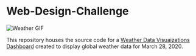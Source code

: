 # Web-Design-Challenge

![Weather GIF](http://images.intellicast.com/WxImages/CustomGraphicLoop/sfcmap_anim.gif)

This repository houses the source code for a [Weather Data Visuaizations Dashboard](https://patelpurvip.github.io/Web-Design-Weather-Data-Dashboard/) created to display global weather data for March 28, 2020. 
